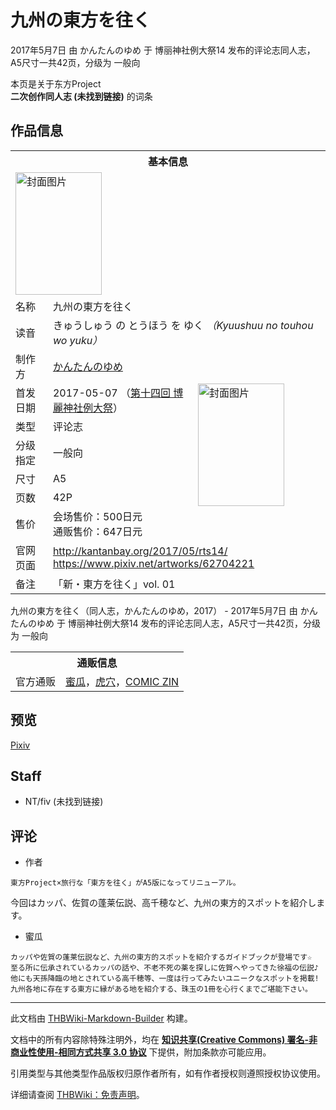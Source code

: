 # 九州の東方を往く

<!-- source html: G:\repos\THBWiki-Markdown-Builder\THBWikiMarkdown\Temp\main\a\a0\ns0%3A%E4%B9%9D%E5%B7%9E%E3%81%AE%E6%9D%B1%E6%96%B9%E3%82%92%E5%BE%80%E3%81%8F.html -->

2017年5月7日 由 かんたんのゆめ 于 博丽神社例大祭14 发布的评论志同人志，A5尺寸一共42页，分级为 一般向

本页是关于东方Project  
 **二次创作同人志 (未找到链接)** 的词条

## 作品信息

<table><tbody><tr><th colspan="3">基本信息</th></tr><tr><td class="cover-artwork-mobile" colspan="2"><a href="./文件-九州の東方を往く封面.jpg.md" class="image" title="封面图片"><img alt="封面图片" src="https://upload.thwiki.cc/thumb/3/38/%E4%B9%9D%E5%B7%9E%E3%81%AE%E6%9D%B1%E6%96%B9%E3%82%92%E5%BE%80%E3%81%8F%E5%B0%81%E9%9D%A2.jpg/138px-%E4%B9%9D%E5%B7%9E%E3%81%AE%E6%9D%B1%E6%96%B9%E3%82%92%E5%BE%80%E3%81%8F%E5%B0%81%E9%9D%A2.jpg" decoding="async" loading="lazy" width="138" height="196" srcset="https://upload.thwiki.cc/thumb/3/38/%E4%B9%9D%E5%B7%9E%E3%81%AE%E6%9D%B1%E6%96%B9%E3%82%92%E5%BE%80%E3%81%8F%E5%B0%81%E9%9D%A2.jpg/207px-%E4%B9%9D%E5%B7%9E%E3%81%AE%E6%9D%B1%E6%96%B9%E3%82%92%E5%BE%80%E3%81%8F%E5%B0%81%E9%9D%A2.jpg 1.5x, https://upload.thwiki.cc/thumb/3/38/%E4%B9%9D%E5%B7%9E%E3%81%AE%E6%9D%B1%E6%96%B9%E3%82%92%E5%BE%80%E3%81%8F%E5%B0%81%E9%9D%A2.jpg/276px-%E4%B9%9D%E5%B7%9E%E3%81%AE%E6%9D%B1%E6%96%B9%E3%82%92%E5%BE%80%E3%81%8F%E5%B0%81%E9%9D%A2.jpg 2x" data-file-width="721" data-file-height="1024"></a></td>
</tr><tr><td class="label">名称</td><td colspan="2"> 九州の東方を往く </td></tr><tr><td class="label">读音</td><td colspan="2"> きゅうしゅう の とうほう を ゆく <i>（Kyuushuu no touhou wo yuku）</i> </td></tr><tr><td class="label">制作方</td><td><a href="./かんたんのゆめ.md" title="かんたんのゆめ">かんたんのゆめ</a></td><td class="cover-artwork" rowspan="7" style="min-width:196px;"><a href="./文件-九州の東方を往く封面.jpg.md" class="image" title="封面图片"><img alt="封面图片" src="https://upload.thwiki.cc/thumb/3/38/%E4%B9%9D%E5%B7%9E%E3%81%AE%E6%9D%B1%E6%96%B9%E3%82%92%E5%BE%80%E3%81%8F%E5%B0%81%E9%9D%A2.jpg/138px-%E4%B9%9D%E5%B7%9E%E3%81%AE%E6%9D%B1%E6%96%B9%E3%82%92%E5%BE%80%E3%81%8F%E5%B0%81%E9%9D%A2.jpg" decoding="async" loading="lazy" width="138" height="196" srcset="https://upload.thwiki.cc/thumb/3/38/%E4%B9%9D%E5%B7%9E%E3%81%AE%E6%9D%B1%E6%96%B9%E3%82%92%E5%BE%80%E3%81%8F%E5%B0%81%E9%9D%A2.jpg/207px-%E4%B9%9D%E5%B7%9E%E3%81%AE%E6%9D%B1%E6%96%B9%E3%82%92%E5%BE%80%E3%81%8F%E5%B0%81%E9%9D%A2.jpg 1.5x, https://upload.thwiki.cc/thumb/3/38/%E4%B9%9D%E5%B7%9E%E3%81%AE%E6%9D%B1%E6%96%B9%E3%82%92%E5%BE%80%E3%81%8F%E5%B0%81%E9%9D%A2.jpg/276px-%E4%B9%9D%E5%B7%9E%E3%81%AE%E6%9D%B1%E6%96%B9%E3%82%92%E5%BE%80%E3%81%8F%E5%B0%81%E9%9D%A2.jpg 2x" data-file-width="721" data-file-height="1024"></a></td>
</tr><tr><td class="label">首发日期</td><td>2017-05-07&#160;（<a href="/展会作品列表?e=%E5%8D%9A%E4%B8%BD%E7%A5%9E%E7%A4%BE%E4%BE%8B%E5%A4%A7%E7%A5%AD%2314">第十四回 博麗神社例大祭</a>）</td></tr><tr><td class="label">类型</td><td>评论志</td></tr><tr><td class="label">分级指定</td><td>一般向</td></tr><tr><td class="label">尺寸</td><td>A5</td></tr><tr><td class="label">页数</td><td>42P</td></tr><tr><td class="label">售价</td><td>会场售价：500日元<br>通贩售价：647日元</td></tr>
<tr><td class="label">官网页面</td><td colspan="2"><a rel="nofollow" class="external free" href="http://kantanbay.org/2017/05/rts14/">http://kantanbay.org/2017/05/rts14/</a><br><a rel="nofollow" class="external free" href="https://www.pixiv.net/artworks/62704221">https://www.pixiv.net/artworks/62704221</a></td></tr><tr><td class="label">备注</td><td colspan="2">「新・東方を往く」vol. 01</td></tr></tbody></table>

九州の東方を往く（同人志，かんたんのゆめ，2017） - 2017年5月7日 由 かんたんのゆめ 于 博丽神社例大祭14 发布的评论志同人志，A5尺寸一共42页，分级为 一般向

<table><tbody><tr><th colspan="3">通贩信息</th></tr><tr><td class="label">官方通贩</td><td colspan="2"><a rel="nofollow" class="external text" href="https://www.melonbooks.co.jp/detail/detail.php?product_id=218891">蜜瓜</a>，<a rel="nofollow" class="external text" href="https://ec.toranoana.jp/tora_r/ec/item/040030534855">虎穴</a>，<a rel="nofollow" class="external text" href="https://shop.comiczin.jp/products/detail.php?product_id=32535">COMIC ZIN</a></td></tr></tbody></table>



## 预览
  
[Pixiv](https://www.pixiv.net/artworks/62704221)
  


## Staff
- NT/fiv (未找到链接)


## 评论
- 作者

```
東方Project×旅行な「東方を往く」がA5版になってリニューアル。
```

  
今回はカッパ、佐賀の蓬莱伝説、高千穂など、九州の東方的スポットを紹介します。
  

- 蜜瓜

```
カッパや佐賀の蓬莱伝説など、九州の東方的スポットを紹介するガイドブックが登場です☆
至る所に伝承されているカッパの話や、不老不死の薬を探しに佐賀へやってきた徐福の伝説♪
他にも天孫降臨の地とされている高千穂等、一度は行ってみたいユニークなスポットを掲載!
九州各地に存在する東方に縁がある地を紹介する、珠玉の1冊を心行くまでご堪能下さい。
```

  
  

  





---

此文档由 [THBWiki-Markdown-Builder](https://github.com/Delsin-Yu/THBWiki-Markdown-Builder) 构建。

文档中的所有内容除特殊注明外，均在 [**知识共享(Creative Commons) 署名-非商业性使用-相同方式共享 3.0 协议**](https://creativecommons.org/licenses/by-sa/3.0/deed.zh-hans) 下提供，附加条款亦可能应用。

引用类型与其他类型作品版权归原作者所有，如有作者授权则遵照授权协议使用。

详细请查阅 [THBWiki：免责声明](https://thbwiki.cc/THBWiki:%E5%85%8D%E8%B4%A3%E5%A3%B0%E6%98%8E)。

